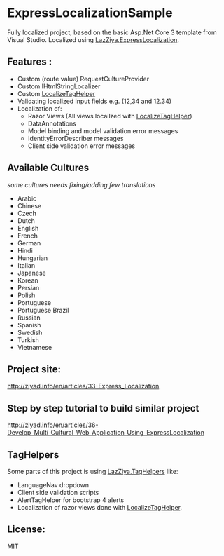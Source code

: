 # ExpressLocalizationSample
Fully localized project, based on the basic Asp.Net Core 3 template from Visual Studio.
Localized using [LazZiya.ExpressLocalization](https://github.com/LazZiya/ExpressLocalization).


## Features :
 - Custom (route value) RequestCultureProvider
 - Custom IHtmlStringLocalizer
 - Custom [LocalizeTagHelper](https://github.com/lazziya/TagHelpers.Localization)
 - Validating localized input fields e.g. (12,34 and 12.34)
 - Localization of:
   - Razor Views (All views locailzed with [LocalizeTagHelper](https://github.com/lazziya/TagHelpers.Localization))
   - DataAnnotations
   - Model binding and model validation error messages
   - IdentityErrorDescriber messages
   - Client side validation error messages

 
## Available Cultures
_some cultures needs fixing/adding few translations_
 - Arabic
 - Chinese
 - Czech
 - Dutch
 - English
 - French
 - German
 - Hindi
 - Hungarian
 - Italian
 - Japanese
 - Korean
 - Persian
 - Polish
 - Portuguese
 - Portuguese Brazil
 - Russian
 - Spanish
 - Swedish
 - Turkish
 - Vietnamese

## Project site:
http://ziyad.info/en/articles/33-Express_Localization

## Step by step tutorial to build similar project
http://ziyad.info/en/articles/36-Develop_Multi_Cultural_Web_Application_Using_ExpressLocalization

## TagHelpers
Some parts of this project is using [LazZiya.TagHelpers](https://github.com/LazZiya/TagHelpers) like:
 - LanguageNav dropdown
 - Client side validation scripts
 - AlertTagHelper for bootstrap 4 alerts
 - Localization of razor views done with [LocalizeTagHelper](https://github.com/lazziya/TagHelpers.Localization).

 
## License:
MIT
